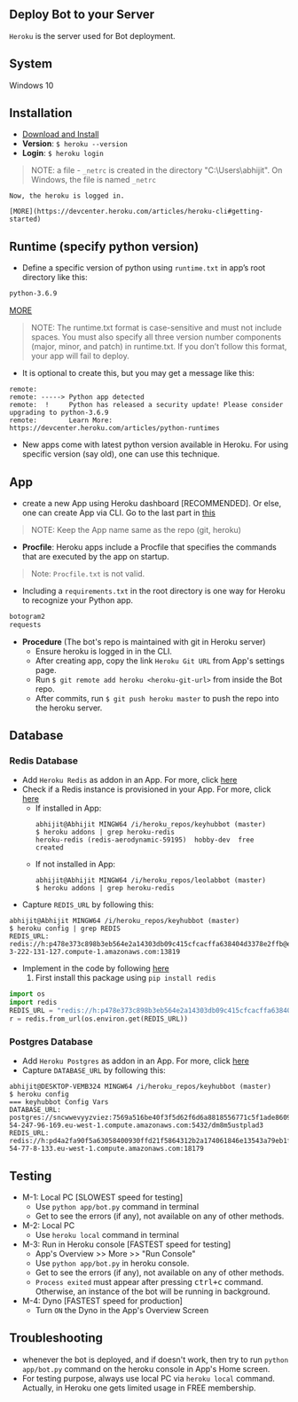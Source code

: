 ## Deploy Bot to your Server
`Heroku` is the server used for Bot deployment.

## System
Windows 10

## Installation
* [Download and Install](https://devcenter.heroku.com/articles/heroku-cli#download-and-install)
* __Version__: `$ heroku --version`
* __Login__: `$ heroku login`
>	NOTE: a file - `_netrc` is created in the directory "C:\Users\abhijit". On Windows, the file is named `_netrc`
	
	Now, the heroku is logged in.

	[MORE](https://devcenter.heroku.com/articles/heroku-cli#getting-started)

## Runtime (specify python version)
* Define a specific version of python using `runtime.txt` in app’s root directory like this:
```txt
python-3.6.9
```
[MORE](https://devcenter.heroku.com/articles/python-runtimes)
> NOTE: The runtime.txt format is case-sensitive and must not include spaces. You must also specify all three version number components (major, minor, and patch) in runtime.txt.
> If you don’t follow this format, your app will fail to deploy.
* It is optional to create this, but you may get a message like this:
```console
remote:
remote: -----> Python app detected
remote:  !     Python has released a security update! Please consider upgrading to python-3.6.9
remote:        Learn More: https://devcenter.heroku.com/articles/python-runtimes
```
* New apps come with latest python version available in Heroku. For using specific version (say old), one can use this technique.

## App
* create a new App using Heroku dashboard [RECOMMENDED]. Or else, one can create App via CLI. Go to the last part in [this](https://devcenter.heroku.com/articles/heroku-cli#getting-started)
> NOTE: Keep the App name same as the repo (git, heroku)
* __Procfile__: Heroku apps include a Procfile that specifies the commands that are executed by the app on startup.
> Note:  `Procfile.txt` is not valid.
* Including a `requirements.txt` in the root directory is one way for Heroku to recognize your Python app.
```txt
botogram2
requests
```
* __Procedure__ (The bot's repo is maintained with git in Heroku server)
	- Ensure heroku is logged in in the CLI.
	- After creating app, copy the link `Heroku Git URL` from App's settings page.
	- Run `$ git remote add heroku <heroku-git-url>` from inside the Bot repo.
	- After commits, run `$ git push heroku master` to push the repo into the heroku server.

## Database
### Redis Database
* Add `Heroku Redis` as addon in an App. For more, click [here](https://devcenter.heroku.com/articles/heroku-redis)
* Check if a Redis instance is provisioned in your App. For more, click [here](https://devcenter.heroku.com/articles/heroku-redis#check-if-a-redis-instance-is-already-provisioned)
	- If installed in App:
		```console
		abhijit@Abhijit MINGW64 /i/heroku_repos/keyhubbot (master)
		$ heroku addons | grep heroku-redis
		heroku-redis (redis-aerodynamic-59195)  hobby-dev  free   created
		```
	- If not installed in App:
		```console
		abhijit@Abhijit MINGW64 /i/heroku_repos/leolabbot (master)
		$ heroku addons | grep heroku-redis		
		```
* Capture `REDIS_URL` by following this:
```console
abhijit@Abhijit MINGW64 /i/heroku_repos/keyhubbot (master)
$ heroku config | grep REDIS
REDIS_URL: redis://h:p478e373c898b3eb564e2a14303db09c415cfcacffa638404d3378e2ffb@ec2-3-222-131-127.compute-1.amazonaws.com:13819
```
* Implement in the code by following [here](https://devcenter.heroku.com/articles/heroku-redis#connecting-in-python)
	1. First install this package using `pip install redis`
```py
import os
import redis
REDIS_URL = "redis://h:p478e373c898b3eb564e2a14303db09c415cfcacffa638404d3378e2ffb@ec2-3-222-131-127.compute-1.amazonaws.com:13819"
r = redis.from_url(os.environ.get(REDIS_URL))
```

### Postgres Database
* Add `Heroku Postgres` as addon in an App. For more, click [here](https://devcenter.heroku.com/categories/heroku-postgres)
* Capture `DATABASE_URL` by following this:
```console
abhijit@DESKTOP-VEMB324 MINGW64 /i/heroku_repos/keyhubbot (master)
$ heroku config
=== keyhubbot Config Vars
DATABASE_URL: postgres://sncwwevyyzviez:7569a516be40f3f5d62f6d6a8818556771c5f1ade86096b96dabeb01bef14c37@ec2-54-247-96-169.eu-west-1.compute.amazonaws.com:5432/dm8m5ustplad3
REDIS_URL:    redis://h:pd4a2fa90f5a63058400930ffd21f5864312b2a174061846e13543a79eb1fdd81@ec2-54-77-8-133.eu-west-1.compute.amazonaws.com:18179
```

## Testing 
* M-1: Local PC [SLOWEST speed for testing]
	- Use `python app/bot.py` command in terminal
	- Get to see the errors (if any), not available on any of other methods.
* M-2: Local PC
	- Use `heroku local` command in terminal
* M-3: Run in Heroku console [FASTEST speed for testing]
	- App's Overview >> More >> "Run Console"
	- Use `python app/bot.py` in heroku console.
	- Get to see the errors (if any), not available on any of other methods.
	- `Process exited` must appear after pressing <kbd>ctrl+c</kbd> command. Otherwise, an instance of the bot will be running in background.
* M-4: Dyno [FASTEST speed for production]
	- Turn `ON` the Dyno in the App's Overview Screen

## Troubleshooting
* whenever the bot is deployed, and if doesn't work, then try to run `python app/bot.py` command on the heroku console in App's Home screen.
* For testing purpose, always use local PC via `heroku local` command. Actually, in Heroku one gets limited usage in FREE membership.